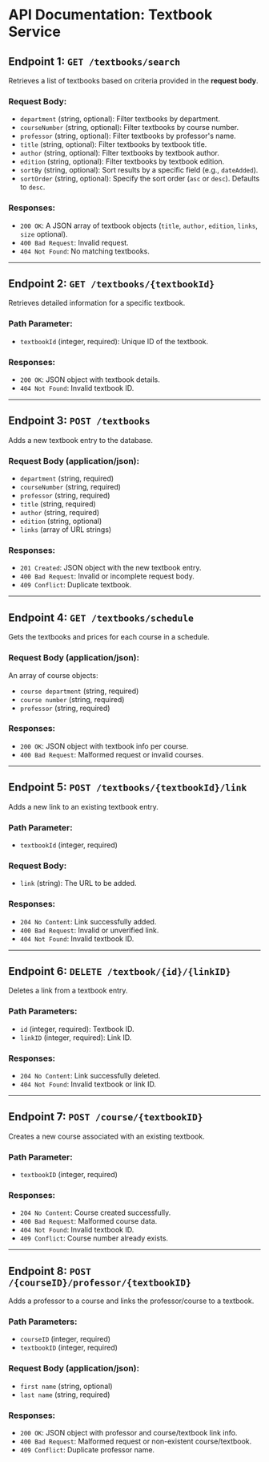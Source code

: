 # API Documentation: Textbook Service

## Endpoint 1: `GET /textbooks/search`
Retrieves a list of textbooks based on criteria provided in the **request body**.

### Request Body:
- `department` (string, optional): Filter textbooks by department.
- `courseNumber` (string, optional): Filter textbooks by course number.
- `professor` (string, optional): Filter textbooks by professor's name.
- `title` (string, optional): Filter textbooks by textbook title.
- `author` (string, optional): Filter textbooks by textbook author.
- `edition` (string, optional): Filter textbooks by textbook edition.
- `sortBy` (string, optional): Sort results by a specific field (e.g., `dateAdded`).
- `sortOrder` (string, optional): Specify the sort order (`asc` or `desc`). Defaults to `desc`.

### Responses:
- `200 OK`: A JSON array of textbook objects (`title`, `author`, `edition`, `links`, `size` optional).
- `400 Bad Request`: Invalid request.
- `404 Not Found`: No matching textbooks.

---

## Endpoint 2: `GET /textbooks/{textbookId}`
Retrieves detailed information for a specific textbook.

### Path Parameter:
- `textbookId` (integer, required): Unique ID of the textbook.

### Responses:
- `200 OK`: JSON object with textbook details.
- `404 Not Found`: Invalid textbook ID.

---

## Endpoint 3: `POST /textbooks`
Adds a new textbook entry to the database.

### Request Body (application/json):
- `department` (string, required)
- `courseNumber` (string, required)
- `professor` (string, required)
- `title` (string, required)
- `author` (string, required)
- `edition` (string, optional)
- `links` (array of URL strings)

### Responses:
- `201 Created`: JSON object with the new textbook entry.
- `400 Bad Request`: Invalid or incomplete request body.
- `409 Conflict`: Duplicate textbook.

---

## Endpoint 4: `GET /textbooks/schedule`
Gets the textbooks and prices for each course in a schedule.

### Request Body (application/json):
An array of course objects:
- `course department` (string, required)
- `course number` (string, required)
- `professor` (string, required)

### Responses:
- `200 OK`: JSON object with textbook info per course.
- `400 Bad Request`: Malformed request or invalid courses.

---

## Endpoint 5: `POST /textbooks/{textbookId}/link`
Adds a new link to an existing textbook entry.

### Path Parameter:
- `textbookId` (integer, required)

### Request Body:
- `link` (string): The URL to be added.

### Responses:
- `204 No Content`: Link successfully added.
- `400 Bad Request`: Invalid or unverified link.
- `404 Not Found`: Invalid textbook ID.

---

## Endpoint 6: `DELETE /textbook/{id}/{linkID}`
Deletes a link from a textbook entry.

### Path Parameters:
- `id` (integer, required): Textbook ID.
- `linkID` (integer, required): Link ID.

### Responses:
- `204 No Content`: Link successfully deleted.
- `404 Not Found`: Invalid textbook or link ID.

---

## Endpoint 7: `POST /course/{textbookID}`
Creates a new course associated with an existing textbook.

### Path Parameter:
- `textbookID` (integer, required)

### Responses:
- `204 No Content`: Course created successfully.
- `400 Bad Request`: Malformed course data.
- `404 Not Found`: Invalid textbook ID.
- `409 Conflict`: Course number already exists.

---

## Endpoint 8: `POST /{courseID}/professor/{textbookID}`
Adds a professor to a course and links the professor/course to a textbook.

### Path Parameters:
- `courseID` (integer, required)
- `textbookID` (integer, required)

### Request Body (application/json):
- `first name` (string, optional)
- `last name` (string, required)

### Responses:
- `200 OK`: JSON object with professor and course/textbook link info.
- `400 Bad Request`: Malformed request or non-existent course/textbook.
- `409 Conflict`: Duplicate professor name.
